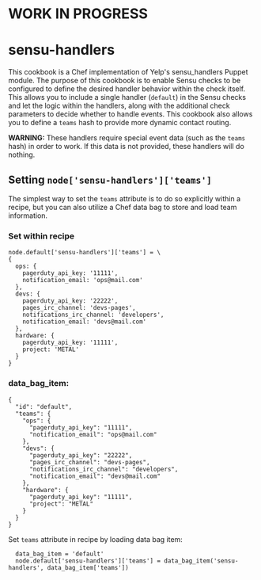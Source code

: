 # WORK IN PROGRESS

# sensu-handlers

This cookbook is a Chef implementation of Yelp's sensu_handlers Puppet module. The purpose of this
cookbook is to enable Sensu checks to be configured to define the desired handler behavior within
the check itself. This allows you to include a single handler (`default`) in the Sensu checks and
let the logic within the handlers, along with the additional check parameters to decide whether to
handle events. This cookbook also allows you to define a `teams` hash to provide more dynamic
contact routing.

**WARNING:** These handlers require special event data (such as the `teams` hash) in order to work. 
If this data is not provided, these handlers will do nothing.

## Setting `node['sensu-handlers']['teams']`

The simplest way to set the `teams` attribute is to do so explicitly within a recipe, but 
you can also utilize a Chef data bag to store and load team information.

### Set within recipe

```
node.default['sensu-handlers']['teams'] = \
{
  ops: {
    pagerduty_api_key: '11111',
    notification_email: 'ops@mail.com'
  },
  devs: {
    pagerduty_api_key: '22222',
    pages_irc_channel: 'devs-pages',
    notifications_irc_channel: 'developers',
    notification_email: 'devs@mail.com'
  },
  hardware: {
    pagerduty_api_key: '11111',
    project: 'METAL'
  }
}
```

### data_bag_item:

```
{
  "id": "default",
  "teams": {
    "ops": {
      "pagerduty_api_key": "11111",
      "notification_email": "ops@mail.com"
    },
    "devs": {
      "pagerduty_api_key": "22222",
      "pages_irc_channel": "devs-pages",
      "notifications_irc_channel": "developers",
      "notification_email": "devs@mail.com"
    },
    "hardware": {
      "pagerduty_api_key": "11111",
      "project": "METAL"
    }
  }
}
```

Set `teams` attribute in recipe by loading data bag item:

```
  data_bag_item = 'default'
  node.default['sensu-handlers']['teams'] = data_bag_item('sensu-handlers', data_bag_item['teams'])
```
